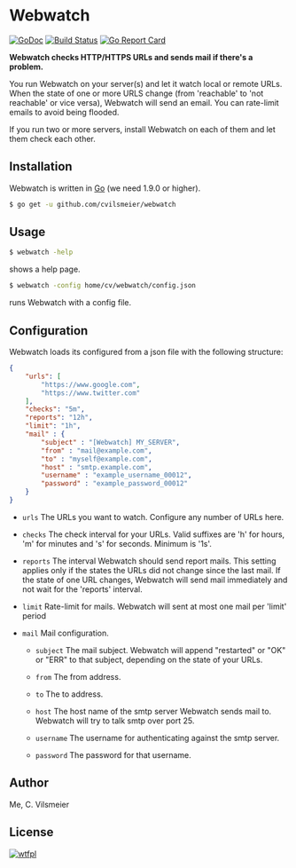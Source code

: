 # Webwatch

[![GoDoc](https://godoc.org/github.com/cvilsmeier/webwatch?status.svg)](https://godoc.org/github.com/cvilsmeier/webwatch)
[![Build Status](https://travis-ci.org/cvilsmeier/webwatch.svg?branch=master)](https://travis-ci.org/cvilsmeier/webwatch)
[![Go Report Card](https://goreportcard.com/badge/github.com/cvilsmeier/webwatch)](https://goreportcard.com/report/github.com/cvilsmeier/webwatch)

**Webwatch checks HTTP/HTTPS URLs and sends mail if there's a problem.**

You run Webwatch on your server(s) and let it watch local or remote URLs. When
the state of one or more URLS change (from 'reachable' to 'not reachable' or
vice versa), Webwatch will send an email. You can rate-limit emails to avoid
being flooded.

If you run two or more servers, install Webwatch on each of them and let them
check each other.


## Installation

Webwatch is written in [Go](https://golang.org/) (we need 1.9.0 or higher).

```bash
$ go get -u github.com/cvilsmeier/webwatch
```

## Usage

```bash
$ webwatch -help
```
shows a help page.


```bash
$ webwatch -config home/cv/webwatch/config.json
```
runs Webwatch with a config file.


## Configuration

Webwatch loads its configured from a json file with the following structure:

```json
{
    "urls": [
        "https://www.google.com",
        "https://www.twitter.com"
    ],
    "checks": "5m",
    "reports": "12h",
    "limit": "1h",
    "mail" : {
        "subject" : "[Webwatch] MY_SERVER",
        "from" : "mail@example.com",
        "to" : "myself@example.com",
        "host" : "smtp.example.com",
        "username" : "example_username_00012",
        "password" : "example_password_00012"
    }
}
```

* `urls` The URLs you want to watch. Configure any number of URLs here.

* `checks` The check interval for your URLs. Valid suffixes are 'h' for hours,
  'm' for minutes and 's' for seconds. Minimum is '1s'.

* `reports` The interval Webwatch should send report mails. This setting
  applies only if the states the URLs did not change since the last mail.  If
  the state of one URL changes, Webwatch will send mail immediately and not
  wait for the 'reports' interval.

* `limit` Rate-limit for mails. Webwatch will sent at most one mail per 'limit'
  period

* `mail` Mail configuration.

    * `subject` The mail subject. Webwatch will append "restarted" or
      "OK" or "ERR" to that subject, depending on the state of your URLs.

    * `from` The from address.

    * `to` The to address.

    * `host` The host name of the smtp server Webwatch sends mail to.
      Webwatch will try to talk smtp over port 25.

    * `username` The username for authenticating against the smtp server.

    * `password` The password for that username.


## Author

Me, C. Vilsmeier


## License

[![wtfpl](http://www.wtfpl.net/wp-content/uploads/2012/12/wtfpl-badge-1.png)](http://www.wtfpl.net)

